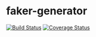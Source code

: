 # faker-generator
[![Build Status](https://travis-ci.org/mauriciojovel/Faker-Generator.svg?branch=master)](https://travis-ci.org/mauriciojovel/Faker-Generator)
[![Coverage Status](https://coveralls.io/repos/github/mauriciojovel/Faker-Generator/badge.svg?branch=master)](https://coveralls.io/github/mauriciojovel/Faker-Generator?branch=master)

